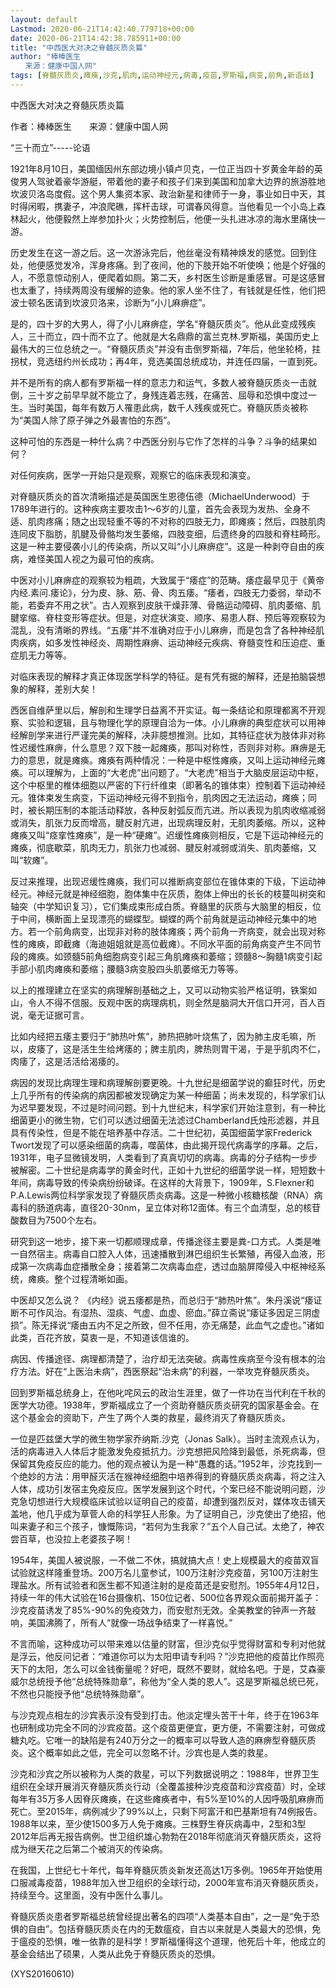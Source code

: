 ```yaml
---
layout: default
Lastmod: 2020-06-21T14:42:40.779718+00:00
date: 2020-06-21T14:42:38.785911+00:00
title: "中西医大对决之脊髓灰质炎篇"
author: "棒棒医生
　　来源：健康中国人网"
tags: [脊髓灰质炎,瘫痪,沙克,肌肉,运动神经元,病毒,疫苗,罗斯福,病变,前角,新语丝]
---
```


中西医大对决之脊髓灰质炎篇

作者：棒棒医生　　来源：健康中国人网

“三十而立”-----论语

1921年8月10日，美国缅因州东部边境小镇卢贝克，一位正当四十岁黄金年龄的英俊男人驾驶着豪华游艇，带着他的妻子和孩子们来到美国和加拿大边界的旅游胜地坎波贝洛岛度假。这个男人集资本家、政治新星和律师于一身，事业如日中天，其时得闲暇，携妻子，冲浪爬礁，挥杆击球，可谓春风得意。当他看见一个小岛上森林起火，他便毅然上岸参加扑火；火势控制后，他便一头扎进冰凉的海水里痛快一游。

历史发生在这一游之后。这一次游泳完后，他丝毫没有精神焕发的感觉。回到住处，他便感觉发冷，浑身疼痛。到了夜间，他的下肢开始不听使唤；他是个好强的人，不愿意惊动别人，便爬着如厕。第二天，乡村医生诊断是重感冒。可是这感冒也太重了，持续两周没有缓解的迹象。他的家人坐不住了，有钱就是任性，他们把波士顿名医请到坎波贝洛来，诊断为“小儿麻痹症”。

是的，四十岁的大男人，得了小儿麻痹症，学名“脊髓灰质炎”。他从此变成残疾人，三十而立，四十而不立了。他就是大名鼎鼎的富兰克林.罗斯福，美国历史上最伟大的三位总统之一。“脊髓灰质炎”并没有击倒罗斯福，7年后，他坐轮椅，拄拐杖，竞选纽约州长成功；再4年，竞选美国总统成功，并连任四届，一直到死。

并不是所有的病人都有罗斯福一样的意志力和运气，多数人被脊髓灰质炎一击就倒，三十岁之前早早就不能立了，身残连着志残，在痛苦、屈辱和恐惧中度过一生。当时美国，每年有数万人罹患此病，数千人残疾或死亡。脊髓灰质炎被称为“美国人除了原子弹之外最害怕的东西”。

这种可怕的东西是一种什么病？中西医分别与它作了怎样的斗争？斗争的结果如何？

对任何疾病，医学一开始只是观察，观察它的临床表现和演变。

对脊髓灰质炎的首次清晰描述是英国医生恩德伍德（MichaelUnderwood）于1789年进行的。这种疾病主要攻击1～6岁的儿童，首先会表现为发热、全身不适、肌肉疼痛；随之出现轻重不等的不对称的四肢无力，即瘫痪；然后，四肢肌肉连同皮下脂肪，肌腱及骨骼均发生萎缩，四肢变细，后遗终身的四肢和脊柱畸形。这是一种主要侵袭小儿的传染病，所以又叫“小儿麻痹症”。这是一种剥夺自由的疾病，难怪美国人视之为最可怕的疾病。

中医对小儿麻痹症的观察较为粗疏，大致属于“痿症”的范畴。痿症最早见于《黄帝内经.素问.痿论》，分为皮、脉、筋、骨、肉五痿。“痿者，四肢无力委弱，举动不能，若委弃不用之状”。古人观察到皮肤干燥菲薄、骨骼运动障碍、肌肉萎缩、肌腱挛缩、脊柱变形等症状。但是，对症状演变、顺序、易患人群、预后等观察较为混乱，没有清晰的界线。“五痿”并不准确对应于小儿麻痹，而是包含了各种神经肌肉疾病，如多发性神经炎、周期性麻痹、运动神经元疾病、脊髓变性和压迫症、重症肌无力等等。

对临床表现的解释才真正体现医学科学的特征。是有凭有据的解释，还是拍脑袋想象的解释，差别大矣！

西医自维萨里以后，解剖和生理学日益离不开实证。每一条结论和原理都离不开观察、实验和逻辑，且与物理化学的原理自洽为一体。小儿麻痹的典型症状可以用神经解剖学来进行严谨完美的解释，决非臆想推测。比如，其特征症状为肢体非对称性迟缓性麻痹，什么意思？双下肢一起瘫痪，那叫对称性，否则非对称。麻痹是无力的意思，就是瘫痪。瘫痪有两种情况：一种是中枢性瘫痪，又叫上运动神经元瘫痪。可以理解为，上面的“大老虎”出问题了。“大老虎”相当于大脑皮层运动中枢，这个中枢里的椎体细胞以严密的下行纤维束（即著名的锥体束）控制着下运动神经元。锥体束发生病变，下运动神经元得不到指令，肌肉因之无法运动，瘫痪；同时，被长期压制的本能活动释放，各种反射弧反而亢进。所以表现为肌肉收缩减弱或消失，肌张力反而增高，腱反射亢进，出现病理反射，无肌肉萎缩。所以，这种瘫痪又叫“痉挛性瘫痪”，是一种“硬瘫”。迟缓性瘫痪则相反，它是下运动神经元的瘫痪，彻底歇菜，肌肉无力，肌张力也减弱、腱反射减弱或消失、肌肉萎缩，又叫“软瘫”。

反过来推理，出现迟缓性瘫痪，我们可以推断病变部位在锥体束的下级，下运动神经元。神经元就是神经细胞，胞体集中在灰质，胞体上伸出的长长的枝蔓叫树突和轴突（中学知识复习），它们集成束形成白质。脊髓里的灰质与大脑里的相反，位于中间，横断面上呈现漂亮的蝴蝶型。蝴蝶的两个前角就是运动神经元集中的地方。若一个前角病变，出现非对称的肢体瘫痪；两个前角一齐病变，就会出现对称性的瘫痪，即截瘫（海迪姐姐就是高位截瘫）。不同水平面的前角病变产生不同节段的瘫痪。如颈髓5前角细胞病变引起三角肌瘫痪和萎缩；颈髓8～胸髓1病变引起手部小肌肉瘫痪和萎缩；腰髓3病变股四头肌萎缩无力等等。

以上的推理建立在坚实的病理解剖基础之上，又可以动物实验严格证明，铁案如山，令人不得不信服。反观中医的病理病机，则全然是脑洞大开信口开河，百人百说，毫无证据可言。

比如内经把五痿主要归于“肺热叶焦”，肺热把肺叶烧焦了，因为肺主皮毛嘛，所以，皮痿了，这是活生生给烤痿的；脾主肌肉，脾热则胃干渴，于是乎肌肉不仁，肉痿了，这是活活给渴痿的。

病因的发现比病理生理和病理解剖要更晚。十九世纪是细菌学说的癫狂时代，历史上几乎所有的传染病的病因都被发现确定为某一种细菌；尚未发现的，科学家们认为迟早要发现，不过是时间问题。到十九世纪末，科学家们开始注意到，有一种比细菌更小的微生物，它们可以透过细菌无法滤过Chamberland氏烛形滤器，并且具有传染性，但是不能在培养基中存活。二十世纪初，英国细菌学家Frederick Twort发现了可以感染细菌的病毒，噬菌体，由此揭开现代病毒学的序幕。之后，1931年，电子显微镜发明，人类看到了真真切切的病毒。病毒的分子结构一步步被解密。二十世纪是病毒学的黄金时代，正如十九世纪的细菌学说一样，短短数十年间，病毒导致的传染病纷纷破译。在这样的大背景下，1909年，S.Flexner和P.A.Lewis两位科学家发现了脊髓灰质炎病毒。这是一种微小核糖核酸（RNA）病毒科的肠道病毒，直径20-30nm，呈立体对称12面体。有三个血清型，总的核苷酸数目为7500个左右。

研究到这一地步，接下来一切都顺理成章，传播途径主要是粪-口方式。人类是唯一自然宿主。病毒自口腔入人体，迅速播散到淋巴组织生长繁殖，再侵入血液，形成第一次病毒血症播散全身；接着第二次病毒血症，透过血脑屏障侵入中枢神经系统，瘫痪。整个过程清晰如画。

中医却又怎么说？ 《内经》说五痿都是热，而总归于“肺热叶焦”。朱丹溪说“痿证断不可作风治。有湿热、湿痰、气虚、血虚、瘀血。”薛立斋说“痿证多因足三阴虚损”。陈无择说“痿由五内不足之所致，但不任用，亦无痛楚，此血气之虚也。”诸如此类，百花齐放，莫衷一是，不知道该信谁的。

病因、传播途径、病理都清楚了，治疗却无法突破。病毒性疾病至今没有根本的治疗方法。好在“上医治未病”，西医祭起“治未病”的利器，一举攻克脊髓灰质炎。

回到罗斯福总统身上，在他叱咤风云的政治生涯里，做了一件功在当代利在千秋的医学大功德。1938年，罗斯福成立了一个资助脊髓灰质炎研究的国家基金会。在这个基金会的资助下，产生了两个人类的救星，最终消灭了脊髓灰质炎。

一位是匹兹堡大学的微生物学家乔纳斯.沙克（Jonas Salk）。当时主流观点认为，活的病毒进入人体后才能激发免疫抵抗力。沙克想把风险降到最低，杀死病毒，但保留其免疫反应的能力。他的观点被认为是一种“愚蠢的话。”1952年，沙克找到一个绝妙的方法：用甲醛灭活在猴神经细胞中培养得到的脊髓灰质炎病毒，将之注入人体，成功引发宿主免疫反应。医学发展到这个时代，个案已经不能说明问题，沙克急切想进行大规模临床试验以证明自己的疫苗，却遭到强烈反对，媒体攻击铺天盖地，他几乎成为草菅人命的科学狂人形象。为了证明自己，沙克使出了绝招，他叫来妻子和三个孩子，慷慨陈词，“若何为生我家？”五个人自己试。太绝了，神农尝百草，也没拉上老婆孩子啊！

1954年，美国人被说服，一不做二不休，搞就搞大点！史上规模最大的疫苗双盲试验就这样隆重登场。200万名儿童参试，100万注射沙克疫苗，另100万注射生理盐水。所有试验者和医生都不知道注射的是疫苗还是安慰剂。1955年4月12日，持续一年的伟大试验在16台摄像机、150位记者、500位各界观众面前揭开盖子：沙克疫苗诱发了85%-90%的免疫效力，而安慰剂无效。全美教堂的钟声一齐敲响，美国沸腾了，所有人“就像一场战争结束了一样喜悦。”

不言而喻，这种成功可以带来难以估量的财富，但沙克似乎觉得财富和专利对他就是浮云，他反问记者：“难道你可以为太阳申请专利吗？”沙克把他的疫苗比作照亮天下的太阳，怎么可以金钱衡量呢？好吧，既然不要财，就给名吧。于是，艾森豪威尔总统授予他“总统特殊勋章”，称他为“全人类的恩人”。这是罗斯福总统已死，不然也只能授予他“总统特殊勋章”。

与沙克观点相左的沙宾表示没有受到打击。他淡定埋头苦干十年，终于在1963年也研制成功完全不同的沙宾疫苗。这个疫苗更便宜，更方便，不需要注射，可做成糖丸吃。它唯一的缺陷是有240万分之一的概率可以导致人造的麻痹型脊髓灰质炎。这个概率如此之低，完全可以忽略不计。沙宾也是人类的救星。

沙克和沙宾之所以被称为人类的救星，可以下列数据说明之：1988年，世界卫生组织在全球开展消灭脊髓灰质炎行动（全覆盖接种沙克疫苗和沙宾疫苗）时，全球每年有35万多人因脊灰瘫痪，在这些瘫痪者中，有5%至10%的人因呼吸肌麻痹而死亡。至2015年，病例减少了99%以上，只剩下阿富汗和巴基斯坦有74例报告。1988年以来，至少使1500多万人免于瘫痪。三株野生脊灰病毒中，2型和3型2012年后再无报告病例。世卫组织雄心勃勃在2018年彻底消灭脊髓灰质炎，这将成为继天花之后第二个被消灭的传染病。

在我国，上世纪七十年代，每年脊髓灰质炎新发还高达1万多例。1965年开始使用口服减毒疫苗，1988年加入世卫组织的全球行动，2000年宣布消灭脊髓灰质炎，持续至今。这里面，没有中医什么事儿。

脊髓灰质炎患者罗斯福总统曾经提出著名的四项“人类基本自由”，之一是“免于恐惧的自由”。包括脊髓灰质炎在内的无数瘟疫，自古以来就是人类最大的恐惧，免于瘟疫的恐惧，唯一依靠的是科学！罗斯福懂得这个道理，他死后十年，他成立的基金会结出了硕果，人类从此免于脊髓灰质炎的恐惧。

(XYS20160610)

